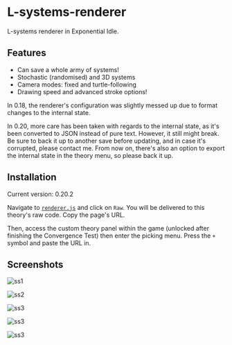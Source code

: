 # L-systems-renderer

L-systems renderer in Exponential Idle.

## Features

- Can save a whole army of systems!
- Stochastic (randomised) and 3D systems
- Camera modes: fixed and turtle-following
- Drawing speed and advanced stroke options!

In 0.18, the renderer's configuration was slightly messed up due to format
changes to the internal state.

In 0.20, more care has been taken with regards to the internal state, as it's
been converted to JSON instead of pure text. However, it still might break.
Be sure to back it up to another save before updating, and in case it's
corrupted, please contact me. From now on, there's also an option to export the
internal state in the theory menu, so please back it up.

## Installation

Current version: 0.20.2

Navigate to [`renderer.js`](./renderer.js) and click on `Raw`. You will be
delivered to this theory's raw code. Copy the page's URL.

Then, access the custom theory panel within the game (unlocked after finishing
the Convergence Test) then enter the picking menu. Press the `+` symbol and
paste the URL in.

## Screenshots

![ss1](screenshots/23.jpg "Hilbert curve")

![ss2](screenshots/24.jpg "Fern")

![ss3](screenshots/29.jpg "Manual")

![ss3](screenshots/25.jpg "Lucky flower")

![ss3](screenshots/28.jpg "Storage")
